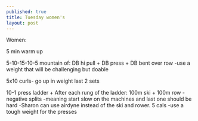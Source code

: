```yaml
---
published: true
title: Tuesday women's 
layout: post
---
```

Women:

5 min warm up

5-10-15-10-5 mountain of:
DB hi pull +
DB press +
DB bent over row
-use a weight that will be challenging but doable

5x10 curls- go up in weight last 2 sets

10-1 press ladder +
After each rung of the ladder:
100m ski + 
100m row
-negative splits
-meaning start slow on the machines and last one should be hard
-Sharon can use airdyne instead of the ski and rower. 5 cals
-use a tough weight for the presses 
